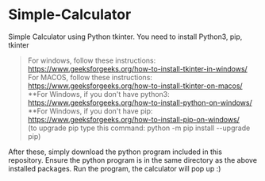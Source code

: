 # Simple-Calculator
Simple Calculator using Python tkinter.
You need to install Python3, pip, tkinter
>For windows, follow these instructions: https://www.geeksforgeeks.org/how-to-install-tkinter-in-windows/
>For MACOS, follow these instructions: https://www.geeksforgeeks.org/how-to-install-tkinter-on-macos/
**For Windows, if you don't have python3: https://www.geeksforgeeks.org/how-to-install-python-on-windows/
**For Windows, if you don't have pip: https://www.geeksforgeeks.org/how-to-install-pip-on-windows/  
(to upgrade pip type this command: python -m pip install --upgrade pip)

After these, simply download the python program included in this repository. 
Ensure the python program is in the same directory as the above installed packages.
Run the program, the calculator will pop up :)
